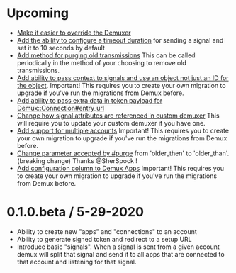 # Upcoming

- [Make it easier to override the Demuxer](https://github.com/rreinhardt9/demux/pull/4/commits/970a0005125587368c837752820113a94b85292c)
- [Add the ability to configure a timeout duration](https://github.com/rreinhardt9/demux/pull/9) for sending a signal and set it to 10 seconds by default
- [Add method for purging old transmissions](https://github.com/lessonly/demux/pull/13) This can be called periodically in the method of your choosing to remove old transmissions.
- [Add ability to pass context to signals and use an object not just an ID for the object](https://github.com/lessonly/demux/pull/15). Important! This requires you to create your own migration to upgrade if you've run the migrations from Demux before.
- [Add ability to pass extra data in token payload for Demux::Connection#entry_url](https://github.com/lessonly/demux/pull/18)
- [Change how signal attributes are referenced in custom demuxer](https://github.com/lessonly/demux/pull/14) This will require you to update your custom demuxer if you have one.
- [Add support for multiple accounts](https://github.com/lessonly/demux/pull/24) Important! This requires you to create your own migration to upgrade if you've run the migrations from Demux before.
- [Change parameter accepted by #purge](https://github.com/lessonly/demux/pull/25) from 'older_then' to 'older_than'. (breaking change) Thanks @SherSpock !
- [Add configuration column to Demux Apps](https://github.com/lessonly/demux/pull/29) Important! This requires you to create your own migration to upgrade if you've run the migrations from Demux before.

# 0.1.0.beta / 5-29-2020

- Ability to create new "apps" and "connections" to an account
- Ability to generate signed token and redirect to a setup URL
- Introduce basic "signals". When a signal is sent from a given account demux will split that signal and send it to all apps that are connected to that account and listening for that signal.
